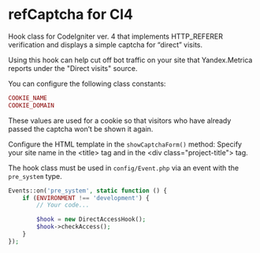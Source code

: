 # refCaptcha for CI4
Hook class for CodeIgniter ver. 4 that implements HTTP_REFERER verification and displays a simple captcha for “direct” visits.

Using this hook can help cut off bot traffic on your site that Yandex.Metrica reports under the "Direct visits" source.

You can configure the following class constants:
```php
COOKIE_NAME
COOKIE_DOMAIN
```
These values are used for a cookie so that visitors who have already passed the captcha won’t be shown it again.

Configure the HTML template in the `showCaptchaForm()` method: Specify your site name in the &lt;title&gt; tag and in the &lt;div class="project-title"&gt; tag.

The hook class must be used in `config/Event.php` via an event with the `pre_system` type.

```php
Events::on('pre_system', static function () {
    if (ENVIRONMENT !== 'development') {
        // Your code...

        $hook = new DirectAccessHook();
        $hook->checkAccess();
    }
});
```
